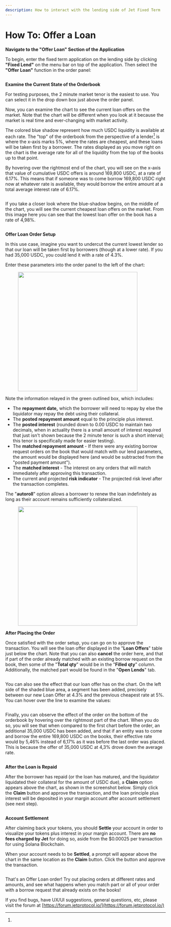 ```yaml
---
description: How to interact with the lending side of Jet Fixed Term
---
```


# How To: Offer a Loan

**Navigate to the "Offer Loan" Section of the Application**

To begin, enter the fixed term application on the lending side by clicking **"Fixed Lend"** on the menu bar on top of the application. Then select the **"Offer Loan"** function in the order panel:

<figure><img src="../../../.gitbook/assets/Offer Loan - Fixed Lend.png" alt=""><figcaption></figcaption></figure>

**Examine the Current State of the Orderbook**

For testing purposes, the 2 minute market tenor is the easiest to use. You can select it in the drop down box just above the order panel.

Now, you can examine the chart to see the current loan offers on the market. Note that the chart will be different when you look at it because the market is real time and ever-changing with market activity.

The colored blue shadow represent how much USDC liquidity is available at each rate. The "top" of the orderbook from the perspective of a lender[^1] is where the x-axis marks 5%, where the rates are cheapest, and these loans will be taken first by a borrower. The rates displayed as you move right on the chart is the average rate for all of the liquidity from the top of the books up to that point.

By hovering over the rightmost end of the chart, you will see on the x-axis that value of cumulative USDC offers is around 169,800 USDC, at a rate of 6.17%. This means that if someone was to come borrow 169,800 USDC right now at whatever rate is available, they would borrow the entire amount at a total average interest rate of 6.17%.

<figure><img src="../../../.gitbook/assets/Captura de pantalla 2023-07-04 a la(s) 15.21.36.png" alt=""><figcaption></figcaption></figure>

If you take a closer look where the blue-shadow begins, on the middle of the chart, you will see the current cheapest loan offers on the market. From this image here you can see that the lowest loan offer on the book has a rate of 4,98%.

<figure><img src="../../../.gitbook/assets/Captura de pantalla 2023-07-04 a la(s) 15.21.21.png" alt=""><figcaption></figcaption></figure>

**Offer Loan Order Setup**

In this use case, imagine you want to undercut the current lowest lender so that our loan will be taken first by borrowers (though at a lower rate). If you had 35,000 USDC, you could lend it with a rate of 4.3%.

Enter these parameters into the order panel to the left of the chart:

<figure><img src="../../../.gitbook/assets/Captura de pantalla 2023-07-04 a la(s) 15.21.11.png" alt="" width="375"><figcaption></figcaption></figure>

Note the information relayed in the green outlined box, which includes:

* The **repayment date,** which the borrower will need to repay by else the liquidator may repay the debt using their collateral.
* The **posted repayment amount** equal to the principle plus interest.
* The **posted interest** (rounded down to 0.00 USDC to maintain two decimals, when in actuality there is a small amount of interest required that just isn't shown because the 2 minute tenor is such a short interval; this tenor is specifically made for easier testing).
* The **matched repayment amount** - If there were any existing borrow request orders on the book that would match with our lend parameters, the amount would be displayed here (and would be subtracted from the "posted payment amount").
* The **matched interest** - The interest on any orders that will match immediately after approving this transaction.
* The current and projected **risk indicator** - The projected risk level after the transaction completes.

The "**autoroll**" option allows a borrower to renew the loan indefinitely as long as their account remains sufficiently collateralized.

<figure><img src="../../../.gitbook/assets/image (2) (2).png" alt="" width="375"><figcaption></figcaption></figure>

**After Placing the Order**

Once satisfied with the order setup, you can go on to approve the transaction. You will see the loan offer displayed in the "**Loan Offers**" table just below the chart. Note that you can also **cancel** the order here, and that if part of the order already matched with an existing borrow request on the book, then some of the "**Total qty**" would be in the "**Filled qty**" column. Additionally, the matched part would be found in the "**Open Lends**" tab.

<figure><img src="../../../.gitbook/assets/Loan Offer 35.png" alt=""><figcaption></figcaption></figure>

You can also see the effect that our loan offer has on the chart. On the left side of the shaded blue area, a segment has been added, precisely between our new Loan Offer at 4.3% and the previous cheapest rate at 5%. You can hover over the line to examine the values:

<figure><img src="../../../.gitbook/assets/Chart after new loan offer.png" alt=""><figcaption></figcaption></figure>

Finally, you can observe the effect of the order on the bottom of the orderbook by hovering over the rightmost part of the chart. When you do so, you will see that when compared to the first chart before the order, an additional 35,000 USDC has been added, and that if an entity was to come and borrow the entire 169,800 USDC on the books, their effective rate would by 5,46% instead of 6,17% as it was before the last order was placed. This is because the offer of 35,000 USDC at 4,3% drove down the average rate.

<figure><img src="../../../.gitbook/assets/New offer chart effect.png" alt=""><figcaption></figcaption></figure>

**After the Loan is Repaid**

After the borrower has repaid (or the loan has matured, and the liquidator liquidated their collateral for the amount of USDC due), a **Claim** option appears above the chart, as shown in the screenshot below. Simply click the **Claim** button and approve the transaction, and the loan principle plus interest will be deposited in your margin account after account settlement (see next step).

<figure><img src="../../../.gitbook/assets/Captura de pantalla 2023-07-04 a la(s) 16.52.07.png" alt=""><figcaption></figcaption></figure>

**Account Settlement**

After claiming back your tokens, you should **Settle** your account in order to visualize your tokens plus interest in your margin account. There are **no fees charged by Jet** for doing so, aside from the $0.00025 per transaction for using Solana Blockchain.

When your account needs to be **Settled**, a prompt will appear above the chart in the same location as the **Claim** button. Click the button and approve the transaction.

<figure><img src="../../../.gitbook/assets/Captura de pantalla 2023-07-04 a la(s) 16.42.42.png" alt=""><figcaption></figcaption></figure>

That's an Offer Loan order! Try out placing orders at different rates and amounts, and see what happens when you match part or all of your order with a borrow request that already exists on the books!&#x20;

If you find bugs, have UX/UI suggestions, general questions, etc, please visit the forum at [https://forum.jetprotocol.io/](https://forum.jetprotocol.io/)

[^1]: 
